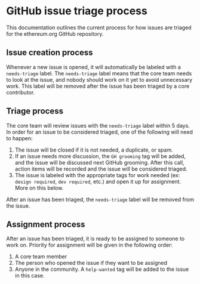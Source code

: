 # GitHub issue triage process

This documentation outlines the current process for how issues are triaged for the ethereum.org GitHub repository.

## Issue creation process

Whenever a new issue is opened, it will automatically be labeled with a `needs-triage` label. The `needs-triage` label means that the core team needs to look at the issue, and nobody should work on it yet to avoid unnecessary work. This label will be removed after the issue has been triaged by a core contributor.

## Triage process

The core team will review issues with the `needs-triage` label within 5 days. In order for an issue to be considered triaged, one of the following will need to happen:

1. The issue will be closed if it is not needed, a duplicate, or spam.
2. If an issue needs more discussion, the `GH grooming` tag will be added, and the issue will be discussed next GitHub grooming. After this call, action items will be recorded and the issue will be considered triaged.
3. The issue is labeled with the appropriate tags for work needed (ex: `design required`, `dev required`, etc.) and open it up for assignment. More on this below.

After an issue has been triaged, the `needs-triage` label will be removed from the issue.

## Assignment process

After an issue has been triaged, it is ready to be assigned to someone to work on. Priority for assignment will be given in the following order:

1. A core team member
2. The person who opened the issue if they want to be assigned
3. Anyone in the community. A `help-wanted` tag will be added to the issue in this case.
